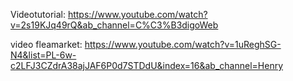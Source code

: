 Videotutorial: https://www.youtube.com/watch?v=2s19KJq49rQ&ab_channel=C%C3%B3digoWeb

video fleamarket: https://www.youtube.com/watch?v=1uReghSG-N4&list=PL-6w-c2LFJ3CZdrA38ajJAF6P0d7STDdU&index=16&ab_channel=Henry

